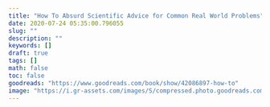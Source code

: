```yaml
---
title: "How To Absurd Scientific Advice for Common Real World Problems"
date: 2020-07-24 05:35:00.796055
slug: ""
description: ""
keywords: []
draft: true
tags: []
math: false
toc: false
goodreads: "https://www.goodreads.com/book/show/42086897-how-to"
image: "https://i.gr-assets.com/images/S/compressed.photo.goodreads.com/books/1549394628l/42086897._SX98_.jpg"
---
```

